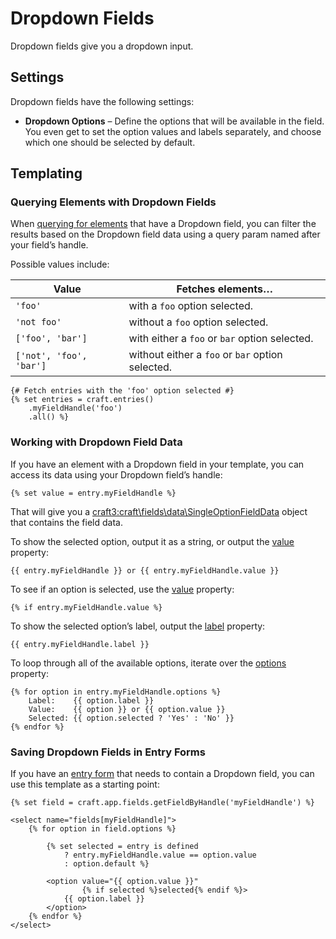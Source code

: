 # Dropdown Fields

Dropdown fields give you a dropdown input.

## Settings

Dropdown fields have the following settings:

* **Dropdown Options** – Define the options that will be available in the field. You even get to set the option values and labels separately, and choose which one should be selected by default.

## Templating

### Querying Elements with Dropdown Fields

When [querying for elements](dev/element-queries/README.md) that have a Dropdown field, you can filter the results based on the Dropdown field data using a query param named after your field’s handle.

Possible values include:

| Value | Fetches elements…
| - | -
| `'foo'` | with a `foo` option selected.
| `'not foo'` | without a `foo` option selected.
| `['foo', 'bar']` | with either a `foo` or `bar` option selected.
| `['not', 'foo', 'bar']` | without either a `foo` or `bar` option selected.

```twig
{# Fetch entries with the 'foo' option selected #}
{% set entries = craft.entries()
    .myFieldHandle('foo')
    .all() %}
```

### Working with Dropdown Field Data

If you have an element with a Dropdown field in your template, you can access its data using your Dropdown field’s handle:

```twig
{% set value = entry.myFieldHandle %}
```

That will give you a <craft3:craft\fields\data\SingleOptionFieldData> object that contains the field data.

To show the selected option, output it as a string, or output the [value](craft3:craft\fields\data\SingleOptionFieldData::$value) property:

```twig
{{ entry.myFieldHandle }} or {{ entry.myFieldHandle.value }}
```

To see if an option is selected, use the [value](craft3:craft\fields\data\SingleOptionFieldData::$value) property:

```twig
{% if entry.myFieldHandle.value %}
```

To show the selected option’s label, output the [label](craft3:craft\fields\data\SingleOptionFieldData::$label) property:

```twig
{{ entry.myFieldHandle.label }}
```

To loop through all of the available options, iterate over the [options](craft3:craft\fields\data\SingleOptionFieldData::getOptions()) property:

```twig
{% for option in entry.myFieldHandle.options %}
    Label:    {{ option.label }}
    Value:    {{ option }} or {{ option.value }}
    Selected: {{ option.selected ? 'Yes' : 'No' }}
{% endfor %}
```

### Saving Dropdown Fields in Entry Forms

If you have an [entry form](dev/examples/entry-form.md) that needs to contain a Dropdown field, you can use this template as a starting point:

```twig
{% set field = craft.app.fields.getFieldByHandle('myFieldHandle') %}

<select name="fields[myFieldHandle]">
    {% for option in field.options %}

        {% set selected = entry is defined
            ? entry.myFieldHandle.value == option.value
            : option.default %}

        <option value="{{ option.value }}"
                {% if selected %}selected{% endif %}>
            {{ option.label }}
        </option>
    {% endfor %}
</select>
```
